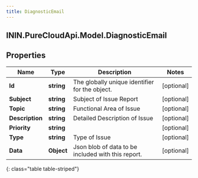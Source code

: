 ```yaml
---
title: DiagnosticEmail
---
```

## ININ.PureCloudApi.Model.DiagnosticEmail

## Properties

|Name | Type | Description | Notes|
|------------ | ------------- | ------------- | -------------|
| **Id** | **string** | The globally unique identifier for the object. | [optional] |
| **Subject** | **string** | Subject of Issue Report | [optional] |
| **Topic** | **string** | Functional Area of Issue | [optional] |
| **Description** | **string** | Detailed Description of Issue | [optional] |
| **Priority** | **string** |  | [optional] |
| **Type** | **string** | Type of Issue | [optional] |
| **Data** | **Object** | Json blob of data to be included with this report. | [optional] |
{: class="table table-striped"}


